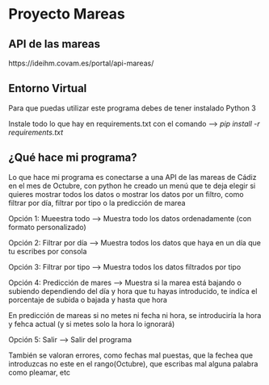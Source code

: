 # Proyecto Mareas

<h2>API de las mareas</h2>
<p>https://ideihm.covam.es/portal/api-mareas/</p>

<h2>Entorno Virtual</h2>
<p>Para que puedas utilizar este programa debes de tener instalado Python 3</p>
<p>Instale todo lo que hay en requirements.txt con el comando --> <i>pip install -r requirements.txt</i></p>

<h2>¿Qué hace mi programa?</h2>
<p>Lo que hace mi programa es conectarse a una API de las mareas de Cádiz en el mes de Octubre, con python he creado un menú que te deja elegir si quieres mostrar todos los datos o mostrar los datos por un filtro, como filtrar por día, filtrar por tipo o la predicción de marea</p>

<p>Opción 1: Mueestra todo --> Muestra todo los datos ordenadamente (con formato personalizado)</p>
<p>Opción 2: Filtrar por día --> Muestra todos los datos que haya en un día que tu escribes por consola</p>
<p>Opción 3: Filtrar por tipo --> Muestra todos los datos filtrados por tipo</p>
<p>Opción 4: Predicción de mares --> Muestra si la marea está bajando o subiendo dependiendo del día y hora que tu hayas introducido, te indíca el porcentaje de subida o bajada y hasta que hora</p>
<p>En predicción de mareas si no metes ni fecha ni hora, se introduciría la hora y fehca actual (y si metes solo la hora lo ignorará)</p>
<p>Opción 5: Salir --> Salir del programa</p>

<p>También se valoran errores, como fechas mal puestas, que la fechea que introduzcas no este en el rango(Octubre), que escribas mal alguna palabra como pleamar, etc</p>
